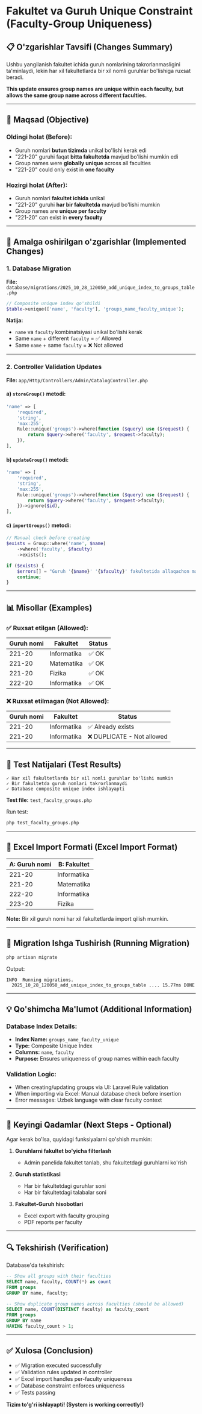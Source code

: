 # Fakultet va Guruh Unique Constraint (Faculty-Group Uniqueness)

## 📋 O'zgarishlar Tavsifi (Changes Summary)

Ushbu yangilanish fakultet ichida guruh nomlarining takrorlanmasligini ta'minlaydi, lekin har xil fakultetlarda bir xil nomli guruhlar bo'lishiga ruxsat beradi.

**This update ensures group names are unique within each faculty, but allows the same group name across different faculties.**

---

## 🎯 Maqsad (Objective)

### Oldingi holat (Before):
- Guruh nomlari **butun tizimda** unikal bo'lishi kerak edi
- "221-20" guruhi faqat **bitta fakultetda** mavjud bo'lishi mumkin edi
- Group names were **globally unique** across all faculties
- "221-20" could only exist in **one faculty**

### Hozirgi holat (After):
- Guruh nomlari **fakultet ichida** unikal
- "221-20" guruhi **har bir fakultetda** mavjud bo'lishi mumkin
- Group names are **unique per faculty**
- "221-20" can exist in **every faculty**

---

## 🔧 Amalga oshirilgan o'zgarishlar (Implemented Changes)

### 1. **Database Migration**
**File:** `database/migrations/2025_10_28_120050_add_unique_index_to_groups_table.php`

```php
// Composite unique index qo'shildi
$table->unique(['name', 'faculty'], 'groups_name_faculty_unique');
```

**Natija:**
- `name` va `faculty` kombinatsiyasi unikal bo'lishi kerak
- Same `name` + different `faculty` = ✅ Allowed
- Same `name` + same `faculty` = ❌ Not allowed

---

### 2. **Controller Validation Updates**
**File:** `app/Http/Controllers/Admin/CatalogController.php`

#### a) `storeGroup()` metodi:
```php
'name' => [
    'required',
    'string',
    'max:255',
    Rule::unique('groups')->where(function ($query) use ($request) {
        return $query->where('faculty', $request->faculty);
    }),
],
```

#### b) `updateGroup()` metodi:
```php
'name' => [
    'required',
    'string',
    'max:255',
    Rule::unique('groups')->where(function ($query) use ($request) {
        return $query->where('faculty', $request->faculty);
    })->ignore($id),
],
```

#### c) `importGroups()` metodi:
```php
// Manual check before creating
$exists = Group::where('name', $name)
    ->where('faculty', $faculty)
    ->exists();

if ($exists) {
    $errors[] = "Guruh '{$name}' '{$faculty}' fakultetida allaqachon mavjud";
    continue;
}
```

---

## 📊 Misollar (Examples)

### ✅ Ruxsat etilgan (Allowed):

| Guruh nomi | Fakultet     | Status |
|------------|--------------|--------|
| 221-20     | Informatika  | ✅ OK  |
| 221-20     | Matematika   | ✅ OK  |
| 221-20     | Fizika       | ✅ OK  |
| 222-20     | Informatika  | ✅ OK  |

### ❌ Ruxsat etilmagan (Not Allowed):

| Guruh nomi | Fakultet     | Status                    |
|------------|--------------|---------------------------|
| 221-20     | Informatika  | ✅ Already exists         |
| 221-20     | Informatika  | ❌ DUPLICATE - Not allowed|

---

## 🧪 Test Natijalari (Test Results)

```
✓ Har xil fakultetlarda bir xil nomli guruhlar bo'lishi mumkin
✓ Bir fakultetda guruh nomlari takrorlanmaydi
✓ Database composite unique index ishlayapti
```

**Test file:** `test_faculty_groups.php`

Run test:
```bash
php test_faculty_groups.php
```

---

## 📝 Excel Import Formati (Excel Import Format)

| A: Guruh nomi | B: Fakultet  |
|---------------|--------------|
| 221-20        | Informatika  |
| 221-20        | Matematika   |
| 222-20        | Informatika  |
| 223-20        | Fizika       |

**Note:** Bir xil guruh nomi har xil fakultetlarda import qilish mumkin.

---

## 🚀 Migration Ishga Tushirish (Running Migration)

```bash
php artisan migrate
```

Output:
```
INFO  Running migrations.
  2025_10_28_120050_add_unique_index_to_groups_table .... 15.77ms DONE
```

---

## 💡 Qo'shimcha Ma'lumot (Additional Information)

### Database Index Details:
- **Index Name:** `groups_name_faculty_unique`
- **Type:** Composite Unique Index
- **Columns:** `name`, `faculty`
- **Purpose:** Ensures uniqueness of group names within each faculty

### Validation Logic:
- When creating/updating groups via UI: Laravel Rule validation
- When importing via Excel: Manual database check before insertion
- Error messages: Uzbek language with clear faculty context

---

## 📌 Keyingi Qadamlar (Next Steps - Optional)

Agar kerak bo'lsa, quyidagi funksiyalarni qo'shish mumkin:

1. **Guruhlarni fakultet bo'yicha filterlash**
   - Admin panelida fakultet tanlab, shu fakultetdagi guruhlarni ko'rish

2. **Guruh statistikasi**
   - Har bir fakultetdagi guruhlar soni
   - Har bir fakultetdagi talabalar soni

3. **Fakultet-Guruh hisobotlari**
   - Excel export with faculty grouping
   - PDF reports per faculty

---

## 🔍 Tekshirish (Verification)

Database'da tekshirish:
```sql
-- Show all groups with their faculties
SELECT name, faculty, COUNT(*) as count
FROM groups
GROUP BY name, faculty;

-- Show duplicate group names across faculties (should be allowed)
SELECT name, COUNT(DISTINCT faculty) as faculty_count
FROM groups
GROUP BY name
HAVING faculty_count > 1;
```

---

## ✅ Xulosa (Conclusion)

- ✅ Migration executed successfully
- ✅ Validation rules updated in controller
- ✅ Excel import handles per-faculty uniqueness
- ✅ Database constraint enforces uniqueness
- ✅ Tests passing

**Tizim to'g'ri ishlayapti! (System is working correctly!)**
